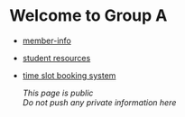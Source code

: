 # Welcome to Group A

* [member-info](https://github.com/RM2022-Internal-Group-A/member-info)

* [student resources](https://drive.google.com/drive/folders/1pxThVGJWw_XZnysvXHqwdbFLM9lQ2wCO?usp=sharing)

* [time slot booking system](http://laojk.club/register/)

  *This page is public*  
  *Do not push any private information here*
